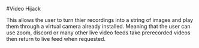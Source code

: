 #Video Hijack

This allows the user to turn thier recordings into a string of images and play them through a virtual camera already installed. Meaning that the user can use zoom, discord or many other live video feeds take prerecorded videos then return to live feed when requested.
